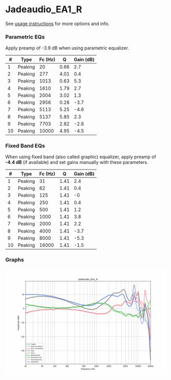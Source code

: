 # Jadeaudio_EA1_R
See [usage instructions](https://github.com/jaakkopasanen/AutoEq#usage) for more options and info.

### Parametric EQs
Apply preamp of -3.9 dB when using parametric equalizer.

|   # | Type    |   Fc (Hz) |    Q |   Gain (dB) |
|-----|---------|-----------|------|-------------|
|   1 | Peaking |        20 | 0.66 |         2.7 |
|   2 | Peaking |       277 | 4.01 |         0.4 |
|   3 | Peaking |      1013 | 0.63 |         5.3 |
|   4 | Peaking |      1610 | 1.79 |         2.7 |
|   5 | Peaking |      2004 | 3.02 |         1.3 |
|   6 | Peaking |      2956 | 0.28 |        -3.7 |
|   7 | Peaking |      5113 | 5.25 |        -4.6 |
|   8 | Peaking |      5137 | 5.85 |         2.3 |
|   9 | Peaking |      7703 | 2.82 |        -2.8 |
|  10 | Peaking |     10000 | 4.95 |        -4.5 |

### Fixed Band EQs
When using fixed band (also called graphic) equalizer, apply preamp of **-4.4 dB** (if available) and set gains manually with these parameters.

|   # | Type    |   Fc (Hz) |    Q |   Gain (dB) |
|-----|---------|-----------|------|-------------|
|   1 | Peaking |        31 | 1.41 |         2.4 |
|   2 | Peaking |        62 | 1.41 |         0.4 |
|   3 | Peaking |       125 | 1.41 |        -0   |
|   4 | Peaking |       250 | 1.41 |         0.4 |
|   5 | Peaking |       500 | 1.41 |         1.2 |
|   6 | Peaking |      1000 | 1.41 |         3.8 |
|   7 | Peaking |      2000 | 1.41 |         2.2 |
|   8 | Peaking |      4000 | 1.41 |        -3.7 |
|   9 | Peaking |      8000 | 1.41 |        -5.3 |
|  10 | Peaking |     16000 | 1.41 |        -1.5 |

### Graphs
![](./Jadeaudio_EA1_R.png)
